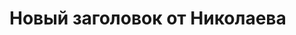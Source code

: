 

<!---
репозитории для кода ГКС
gks-cakm-code/gks-cakm-code is a ✨ special ✨ repository because its `README.md` (this file) appears on your GitHub profile.
You can click the Preview link to take a look at your changes.
--->

# Новый заголовок от Николаева

